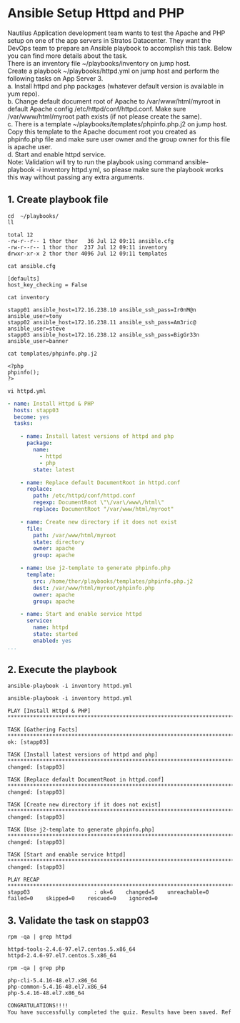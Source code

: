 # Ansible Setup Httpd and PHP

Nautilus Application development team wants to test the Apache and PHP setup on one of the app servers in Stratos Datacenter. They want the DevOps team to prepare an Ansible playbook to accomplish this task. Below you can find more details about the task.  
There is an inventory file ~/playbooks/inventory on jump host.  
Create a playbook ~/playbooks/httpd.yml on jump host and perform the following tasks on App Server 3.  
a. Install httpd and php packages (whatever default version is available in yum repo).  
b. Change default document root of Apache to /var/www/html/myroot in default Apache config /etc/httpd/conf/httpd.conf. Make sure /var/www/html/myroot path exists (if not please create the same).  
c. There is a template ~/playbooks/templates/phpinfo.php.j2 on jump host. Copy this template to the Apache document root you created as phpinfo.php file and make sure user owner and the group owner for this file is apache user.  
d. Start and enable httpd service.  
Note: Validation will try to run the playbook using command ansible-playbook -i inventory httpd.yml, so please make sure the playbook works this way without passing any extra arguments.  



## 1. Create playbook file
`cd  ~/playbooks/`  
`ll`
```console
total 12
-rw-r--r-- 1 thor thor   36 Jul 12 09:11 ansible.cfg
-rw-r--r-- 1 thor thor  237 Jul 12 09:11 inventory
drwxr-xr-x 2 thor thor 4096 Jul 12 09:11 templates
```

`cat ansible.cfg`  
```console
[defaults]
host_key_checking = False
```

`cat inventory`
```console
stapp01 ansible_host=172.16.238.10 ansible_ssh_pass=Ir0nM@n ansible_user=tony
stapp02 ansible_host=172.16.238.11 ansible_ssh_pass=Am3ric@ ansible_user=steve
stapp03 ansible_host=172.16.238.12 ansible_ssh_pass=BigGr33n ansible_user=banner
```

`cat templates/phpinfo.php.j2`
```console
<?php
phpinfo();
?>
```

`vi httpd.yml`
```yaml
- name: Install Httpd & PHP
  hosts: stapp03
  become: yes
  tasks:

    - name: Install latest versions of httpd and php
      package:
        name:
          - httpd
          - php
        state: latest

    - name: Replace default DocumentRoot in httpd.conf
      replace:
        path: /etc/httpd/conf/httpd.conf
        regexp: DocumentRoot \"\/var\/www\/html\"
        replace: DocumentRoot "/var/www/html/myroot"

    - name: Create new directory if it does not exist
      file:
        path: /var/www/html/myroot
        state: directory
        owner: apache
        group: apache

    - name: Use j2-template to generate phpinfo.php
      template:
        src: /home/thor/playbooks/templates/phpinfo.php.j2
        dest: /var/www/html/myroot/phpinfo.php
        owner: apache
        group: apache

    - name: Start and enable service httpd
      service:
        name: httpd
        state: started
        enabled: yes 
...
```


## 2. Execute the playbook
`ansible-playbook -i inventory httpd.yml`
```console
ansible-playbook -i inventory httpd.yml

PLAY [Install Httpd & PHP] ******************************************************************************************************************************************************************

TASK [Gathering Facts] **********************************************************************************************************************************************************************
ok: [stapp03]

TASK [Install latest versions of httpd and php] *********************************************************************************************************************************************
changed: [stapp03]

TASK [Replace default DocumentRoot in httpd.conf] *******************************************************************************************************************************************
changed: [stapp03]

TASK [Create new directory if it does not exist] ********************************************************************************************************************************************
changed: [stapp03]

TASK [Use j2-template to generate phpinfo.php] **********************************************************************************************************************************************
changed: [stapp03]

TASK [Start and enable service httpd] *******************************************************************************************************************************************************
changed: [stapp03]

PLAY RECAP **********************************************************************************************************************************************************************************
stapp03                    : ok=6    changed=5    unreachable=0    failed=0    skipped=0    rescued=0    ignored=0 
```


## 3. Validate the task on stapp03
`rpm -qa | grep httpd`
```console
httpd-tools-2.4.6-97.el7.centos.5.x86_64
httpd-2.4.6-97.el7.centos.5.x86_64
```

`rpm -qa | grep php`
```console
php-cli-5.4.16-48.el7.x86_64
php-common-5.4.16-48.el7.x86_64
php-5.4.16-48.el7.x86_64
```


```bash
CONGRATULATIONS!!!!
You have successfully completed the quiz. Results have been saved. Ref ID:62cd2afd5f7a921a1af31137
```
